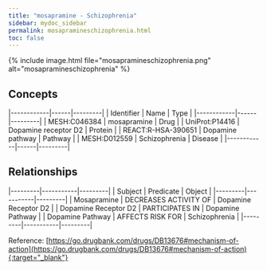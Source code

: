 ```yaml
---
title: "mosapramine - Schizophrenia"
sidebar: mydoc_sidebar
permalink: mosapramineschizophrenia.html
toc: false 
---
```


{% include image.html file="mosapramineschizophrenia.png" alt="mosapramineschizophrenia" %}

## Concepts

|------------|------|---------|
| Identifier | Name | Type    |
|------------|------|---------|
| MESH:C046384 | mosapramine | Drug |
| UniProt:P14416 | Dopamine receptor D2 | Protein |
| REACT:R-HSA-390651 | Dopamine pathway | Pathway |
| MESH:D012559 | Schizophrenia | Disease |
|------------|------|---------|

## Relationships

|---------|-----------|---------|
| Subject | Predicate | Object  |
|---------|-----------|---------|
| Mosapramine | DECREASES ACTIVITY OF | Dopamine Receptor D2 |
| Dopamine Receptor D2 | PARTICIPATES IN | Dopamine Pathway |
| Dopamine Pathway | AFFECTS RISK FOR | Schizophrenia |
|---------|-----------|---------|

Reference: [https://go.drugbank.com/drugs/DB13676#mechanism-of-action](https://go.drugbank.com/drugs/DB13676#mechanism-of-action){:target="_blank"}